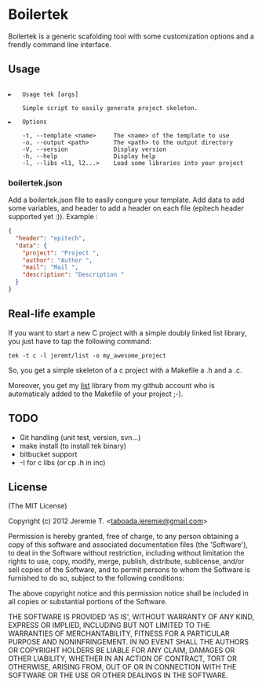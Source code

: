 Boilertek
=========

Boilertek is a generic scafolding tool with some customization options and a frendly command line interface.

Usage
-----

```shell

►   Usage tek [args]

    Simple script to easily generate project skeleton.

►   Options

    -t, --template <name>     The <name> of the template to use
    -o, --output <path>       The <path> to the output directory
    -V, --version             Display version
    -h, --help                Display help
    -l, --libs <l1, l2...>    Load some libraries into your project

```

### boilertek.json

Add a boilertek.json file to easily congure your template. Add data to add some variables, and header to add a header on each file (epitech header supported yet :)). Example :

```json
{
  "header": "epitech",
  "data": {
    "project": "Project ",
    "author": "Author ",
    "mail": "Mail ",
    "description": "Description "
  }
}
```

Real-life example
-----------------

If you want to start a new C project with a simple doubly linked list library, you just have to tap the following command:

```shell
tek -t c -l jeremt/list -o my_awesome_project
```

So, you get a simple skeleton of a c project with a Makefile a .h and a .c.

Moreover, you get my [list](https://github.com/jeremt/list) library from my github account who is automaticaly added to the Makefile of your project ;-).

TODO
----

- Git handling (unit test, version, svn...)
- make install (to install tek binary)
- bitbucket support
- -I for c libs (or cp .h in inc)

License
-------

(The MIT License)

Copyright (c) 2012 Jeremie T. &lt;taboada.jeremie@gmail.com&gt;

Permission is hereby granted, free of charge, to any person obtaining
a copy of this software and associated documentation files (the
'Software'), to deal in the Software without restriction, including
without limitation the rights to use, copy, modify, merge, publish,
distribute, sublicense, and/or sell copies of the Software, and to
permit persons to whom the Software is furnished to do so, subject to
the following conditions:

The above copyright notice and this permission notice shall be
included in all copies or substantial portions of the Software.

THE SOFTWARE IS PROVIDED 'AS IS', WITHOUT WARRANTY OF ANY KIND,
EXPRESS OR IMPLIED, INCLUDING BUT NOT LIMITED TO THE WARRANTIES OF
MERCHANTABILITY, FITNESS FOR A PARTICULAR PURPOSE AND NONINFRINGEMENT.
IN NO EVENT SHALL THE AUTHORS OR COPYRIGHT HOLDERS BE LIABLE FOR ANY
CLAIM, DAMAGES OR OTHER LIABILITY, WHETHER IN AN ACTION OF CONTRACT,
TORT OR OTHERWISE, ARISING FROM, OUT OF OR IN CONNECTION WITH THE
SOFTWARE OR THE USE OR OTHER DEALINGS IN THE SOFTWARE.